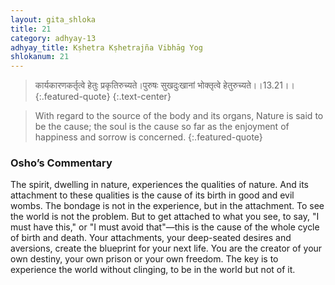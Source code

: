 ```yaml
---
layout: gita_shloka
title: 21
category: adhyay-13
adhyay_title: Kṣhetra Kṣhetrajña Vibhāg Yog
shlokanum: 21
---
```


> कार्यकारणकर्तृत्वे हेतुः प्रकृतिरुच्यते।पुरुषः सुखदुःखानां भोक्तृत्वे हेतुरुच्यते।।13.21।।
{:.featured-quote} 
{:.text-center}

> With regard to the source of the body and its organs, Nature is said to be the cause; the soul is the cause so far as the enjoyment of happiness and sorrow is concerned.
{:.featured-quote}

### Osho’s Commentary
The spirit, dwelling in nature, experiences the qualities of nature. And its attachment to these qualities is the cause of its birth in good and evil wombs.
The bondage is not in the experience, but in the attachment. To see the world is not the problem. But to get attached to what you see, to say, "I must have this," or "I must avoid that"—this is the cause of the whole cycle of birth and death.
Your attachments, your deep-seated desires and aversions, create the blueprint for your next life. You are the creator of your own destiny, your own prison or your own freedom. The key is to experience the world without clinging, to be in the world but not of it.
